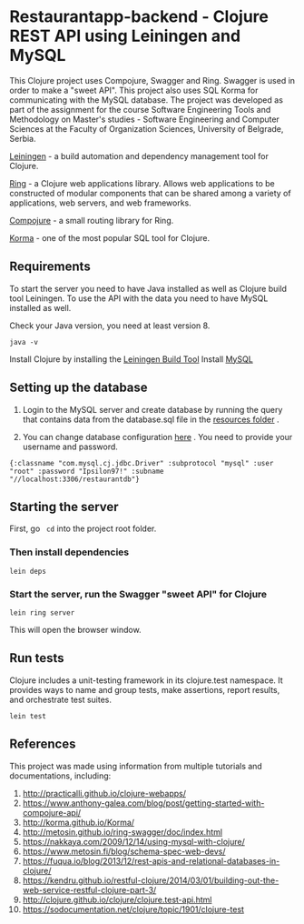 # Restaurantapp-backend - Clojure REST API using Leiningen and MySQL

This Clojure project uses Compojure, Swagger and Ring. Swagger is used in order to make a "sweet API". This project also uses SQL Korma for communicating with the MySQL database. The project was developed as part of the assignment for the course Software Engineering Tools and Methodology on Master's studies - Software Engineering and Computer Sciences at the Faculty of Organization Sciences, University of Belgrade, Serbia.

[Leiningen](https://github.com/technomancy/leiningen) - a build automation and dependency management tool for Clojure.

[Ring](https://github.com/ring-clojure/ring) - a Clojure web applications library. Allows web applications to be constructed of modular components that can be shared among a variety of applications, web servers, and web frameworks.

[Compojure](https://github.com/weavejester/compojure) - a small routing library for Ring.

[Korma](https://github.com/korma/Korma) - one of the most popular SQL tool for Clojure.

## Requirements

To start the server you need to have Java installed as well as Clojure build tool Leiningen. To use the API with the data you need to have MySQL installed as well.

Check your Java version, you need at least version 8.

```
java -v
```
Install Clojure by installing the [Leiningen Build Tool](https://leiningen.org/#install)
Install [MySQL](https://dev.mysql.com/downloads/mysql/)

## Setting up the database

1. Login to the MySQL server and create database by running the query that contains data from the database.sql file in the [resources folder](https://github.com/kalisi97/restaurant_webapp/tree/main/backend/src/restaurantapp/resources) .

2. You can change database configuration [here](https://github.com/kalisi97/restaurant_webapp/blob/main/backend/src/restaurantapp/database.clj) .
You need to provide your username and password.

```{:classname "com.mysql.cj.jdbc.Driver" :subprotocol "mysql" :user "root" :password "Ipsilon97!" :subname "//localhost:3306/restaurantdb"} ```
                                   
## Starting the server

First, go ``` cd```
into the project root folder. 

### Then install dependencies

```
lein deps
```

### Start the server, run the Swagger "sweet API" for Clojure

```
lein ring server
```
This will open the browser window.

## Run tests

Clojure includes a unit-testing framework in its clojure.test namespace. It provides ways to name and group tests, make assertions, report results, and orchestrate test suites.

```
lein test
```

## References

This project was made using information from multiple tutorials and documentations, including:

1. http://practicalli.github.io/clojure-webapps/
2. https://www.anthony-galea.com/blog/post/getting-started-with-compojure-api/
3. http://korma.github.io/Korma/
4. http://metosin.github.io/ring-swagger/doc/index.html
5. https://nakkaya.com/2009/12/14/using-mysql-with-clojure/
6. https://www.metosin.fi/blog/schema-spec-web-devs/
7. https://fuqua.io/blog/2013/12/rest-apis-and-relational-databases-in-clojure/
8. https://kendru.github.io/restful-clojure/2014/03/01/building-out-the-web-service-restful-clojure-part-3/
9. http://clojure.github.io/clojure/clojure.test-api.html
10. https://sodocumentation.net/clojure/topic/1901/clojure-test
